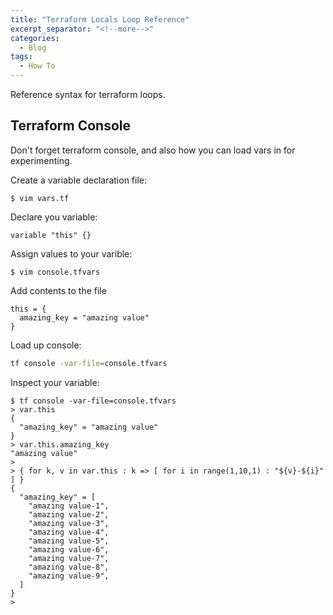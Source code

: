 ```yaml
---
title: "Terraform Locals Loop Reference"
excerpt_separator: "<!--more-->"
categories:
  - Blog
tags:
  - How To
---
```

Reference syntax for terraform loops.

## Terraform Console

Don't forget terraform console, and also how you can load vars in
for experimenting.

Create a variable declaration file:

```shell
$ vim vars.tf
```

Declare you variable:

```hcl
variable "this" {}
```

Assign values to your varible:

```shell
$ vim console.tfvars
```

Add contents to the file

```hcl
this = {
  amazing_key = "amazing value"
}
```

Load up console:

```bash
tf console -var-file=console.tfvars
```

Inspect your variable:

```shell
$ tf console -var-file=console.tfvars
> var.this
{
  "amazing_key" = "amazing value"
}
> var.this.amazing_key
"amazing value"
>  
> { for k, v in var.this : k => [ for i in range(1,10,1) : "${v}-${i}" ] }
{
  "amazing_key" = [
    "amazing value-1",
    "amazing value-2",
    "amazing value-3",
    "amazing value-4",
    "amazing value-5",
    "amazing value-6",
    "amazing value-7",
    "amazing value-8",
    "amazing value-9",
  ]
}
>  
```

